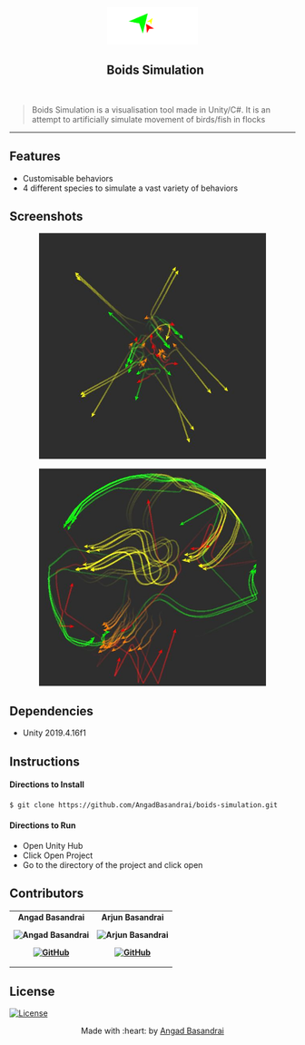 <p align="center"><a href="https://www.codechefvit.com" target="_blank"><img src="Resources/banner.png" width=160 title="Boids Simulation" alt="Boids Simulation"></a>
</p>

<h2 align="center"> &nbsp;&nbsp;Boids Simulation </h2>
<br/>

> Boids Simulation is a visualisation tool made in Unity/C#. It is an attempt to artificially simulate movement of birds/fish in flocks

---

## Features
- Customisable behaviors
- 4 different species to simulate a vast variety of behaviors

## Screenshots
<p align="center">
<img src="Resources/ss1.JPG" alt="Screenshot" width="400px"/>
</p>
<p align="center">
<img src="Resources/ss3.JPG" alt="Screenshot" width="400px"/>
</p>


## Dependencies
 - Unity 2019.4.16f1
## Instructions

#### Directions to Install
```sh
$ git clone https://github.com/AngadBasandrai/boids-simulation.git
```
#### Directions to Run
- Open Unity Hub
- Click Open Project
- Go to the directory of the project and click open
## Contributors
<table>
	<tr align="center" style="font-weight:bold">
		<td>
		Angad Basandrai
		<p align="center">
			<img src = "https://avatars.githubusercontent.com/u/112087272?v=4" width="150" height="150" alt="Angad Basandrai">
		</p>
			<p align="center">
				<a href = "https://github.com/AngadBasandrai">
					<img src = "http://www.iconninja.com/files/241/825/211/round-collaboration-social-github-code-circle-network-icon.svg" width="36" height = "36" alt="GitHub"/>
				</a>
			</p>
		</td>
				<td>
		Arjun Basandrai
		<p align="center">
			<img src = "https://avatars.githubusercontent.com/u/64721050?v=4" width="150" height="150" alt="Arjun Basandrai">
		</p>
			<p align="center">
				<a href = "https://github.com/ArjunBasandrai">
					<img src = "http://www.iconninja.com/files/241/825/211/round-collaboration-social-github-code-circle-network-icon.svg" width="36" height = "36" alt="GitHub"/>
				</a>
			</p>
		</td>
	</tr>
</table>

## License
<a href = "https://www.gnu.org/licenses/gpl-3.0.en.html#license-text">
  <img src="https://upload.wikimedia.org/wikipedia/commons/9/93/GPLv3_Logo.svg" height=36 width=72 alt="License"/>
</a>

<p align="center">
	Made with :heart: by <a href="https://github.com/AngadBasandrai" target="_blank">Angad Basandrai</a>
</p>
